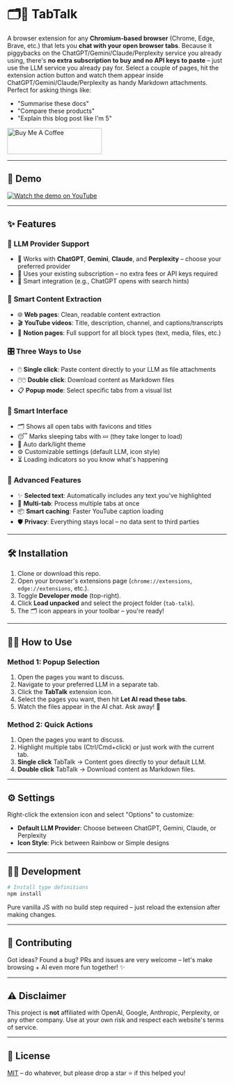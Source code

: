 # 🗂️💬 TabTalk

A browser extension for any **Chromium-based browser** (Chrome, Edge, Brave, etc.) that lets you **chat with your open browser tabs**. Because it piggybacks on the ChatGPT/Gemini/Claude/Perplexity service you already using, there's **no extra subscription to buy and no API keys to paste** – just use the LLM service you already pay for. Select a couple of pages, hit the extension action button and watch them appear inside ChatGPT/Gemini/Claude/Perplexity as handy Markdown attachments. Perfect for asking things like:

- "Summarise these docs"
- "Compare these products"
- "Explain this blog post like I'm 5"

<a href="https://buymeacoffee.com/riiiiiiiiiina" target="_blank"><img src="https://cdn.buymeacoffee.com/buttons/v2/default-blue.png" alt="Buy Me A Coffee" style="height: 60px !important;width: 217px !important;" ></a>

---

## 🎥 Demo

[![Watch the demo on YouTube](https://img.youtube.com/vi/te0KYbN8FzQ/0.jpg)](https://www.youtube.com/watch?v=te0KYbN8FzQ)

---

## ✨ Features

### 🤖 **LLM Provider Support**

- 🔄 Works with **ChatGPT**, **Gemini**, **Claude**, and **Perplexity** – choose your preferred provider
- 💸 Uses your existing subscription – no extra fees or API keys required
- 🎯 Smart integration (e.g., ChatGPT opens with search hints)

### 📄 **Smart Content Extraction**

- 🌐 **Web pages**: Clean, readable content extraction
- 🎬 **YouTube videos**: Title, description, channel, and captions/transcripts
- 📝 **Notion pages**: Full support for all block types (text, media, files, etc.)

### 🎛️ **Three Ways to Use**

- 🖱️ **Single click**: Paste content directly to your LLM as file attachments
- 🖱️🖱️ **Double click**: Download content as Markdown files
- 📋 **Popup mode**: Select specific tabs from a visual list

### 🎨 **Smart Interface**

- 🗂️ Shows all open tabs with favicons and titles
- 😴 Marks sleeping tabs with 💤 (they take longer to load)
- 🎨 Auto dark/light theme
- ⚙️ Customizable settings (default LLM, icon style)
- ⏳ Loading indicators so you know what's happening

### 🚀 **Advanced Features**

- ✨ **Selected text**: Automatically includes any text you've highlighted
- 🎯 **Multi-tab**: Process multiple tabs at once
- 📦 **Smart caching**: Faster YouTube caption loading
- 🛡️ **Privacy**: Everything stays local – no data sent to third parties

---

## 🛠️ Installation

1. Clone or download this repo.
2. Open your browser's extensions page (`chrome://extensions`, `edge://extensions`, etc.).
3. Toggle **Developer mode** (top-right).
4. Click **Load unpacked** and select the project folder (`tab-talk`).
5. The 🗂️ icon appears in your toolbar – you're ready!

---

## 🚶‍♀️ How to Use

### **Method 1: Popup Selection**

1. Open the pages you want to discuss.
2. Navigate to your preferred LLM in a separate tab.
3. Click the **TabTalk** extension icon.
4. Select the pages you want, then hit **Let AI read these tabs**.
5. Watch the files appear in the AI chat. Ask away! 🎉

### **Method 2: Quick Actions**

1. Open the pages you want to discuss.
2. Highlight multiple tabs (Ctrl/Cmd+click) or just work with the current tab.
3. **Single click** TabTalk → Content goes directly to your default LLM.
4. **Double click** TabTalk → Download content as Markdown files.

---

## ⚙️ Settings

Right-click the extension icon and select "Options" to customize:

- **Default LLM Provider**: Choose between ChatGPT, Gemini, Claude, or Perplexity
- **Icon Style**: Pick between Rainbow or Simple designs

---

## 👩‍💻 Development

```bash
# Install type definitions
npm install
```

Pure vanilla JS with no build step required – just reload the extension after making changes.

---

## 🤝 Contributing

Got ideas? Found a bug? PRs and issues are very welcome – let's make browsing + AI even more fun together! ✨

---

## ⚠️ Disclaimer

This project is **not** affiliated with OpenAI, Google, Anthropic, Perplexity, or any other company. Use at your own risk and respect each website's terms of service.

---

## 📜 License

[MIT](LICENSE) – do whatever, but please drop a star ⭐ if this helped you!
